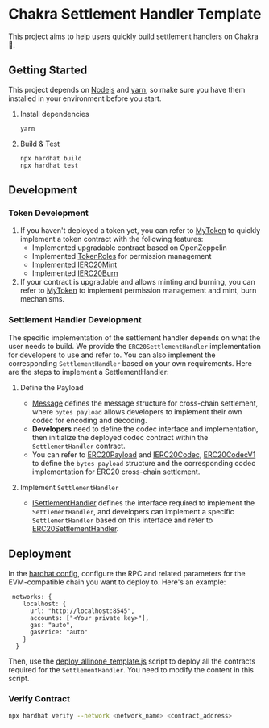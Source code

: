 # Chakra Settlement Handler Template

This project aims to help users quickly build settlement handlers on Chakra 🚀.

## Getting Started
This project depends on [Nodejs](https://nodejs.org/en) and [yarn](https://yarnpkg.com/), so make sure you have them installed in your environment before you start.

1. Install dependencies
    ```shell
    yarn
    ```
2. Build & Test
    ```shell
    npx hardhat build
    npx hardhat test
    ```

## Development

### Token Development

1. If you haven't deployed a token yet, you can refer to [MyToken](contracts/MyToken.sol) to quickly implement a token contract with the following features:
    - Implemented upgradable contract based on OpenZeppelin
    - Implemented [TokenRoles](contracts/TokenRoles.sol) for permission management
    - Implemented [IERC20Mint](contracts/interfaces/IERC20Mint.sol)
    - Implemented [IERC20Burn](contracts/interfaces/IERC20Burn.sol)
2. If your contract is upgradable and allows minting and burning, you can refer to [MyToken](contracts/MyToken.sol) to implement permission management and mint, burn mechanisms.

### Settlement Handler Development

The specific implementation of the settlement handler depends on what the user needs to build. We provide the `ERC20SettlementHandler` implementation for developers to use and refer to. You can also implement the corresponding `SettlementHandler` based on your own requirements. Here are the steps to implement a SettlementHandler:

1. Define the Payload
    
    - [Message](contracts/libraries/Message.sol) defines the message structure for cross-chain settlement, where `bytes payload` allows developers to implement their own codec for encoding and decoding.
    - **Developers** need to define the codec interface and implementation, then initialize the deployed codec contract within the `SettlementHandler` contract.
    - You can refer to [ERC20Payload](contracts/libraries/ERC20Payload.sol) and [IERC20Codec](contracts/interfaces/IERC20CodecV1.sol), [ERC20CodecV1](contracts/ERC20CodecV1.sol) to define the `bytes payload` structure and the corresponding codec implementation for ERC20 cross-chain settlement.

2. Implement `SettlementHandler`
    - [ISettlementHandler](contracts/interfaces/ISettlementHandler.sol) defines the interface required to implement the `SettlementHandler`, and developers can implement a specific `SettlementHandler` based on this interface and refer to [ERC20SettlementHandler](contracts/ERC20SettlementHandler.sol).

## Deployment
In the [hardhat config](hardhat.config.ts), configure the RPC and related parameters for the EVM-compatible chain you want to deploy to. Here's an example:

```
 networks: {
    localhost: {
      url: "http://localhost:8545",
      accounts: ["<Your private key>"],
      gas: "auto",
      gasPrice: "auto"
    }
  }
```

Then, use the [deploy_allinone_template.js](scripts/deploy_allinone_template.js) script to deploy all the contracts required for the `SettlementHandler`. You need to modify the content in this script.

### Verify Contract

```bash
npx hardhat verify --network <network_name> <contract_address>
```
